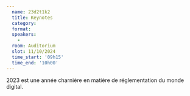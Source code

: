 ```yaml
---
  name: 23d2t1k2
  title: Keynotes
  category: 
  format: 
  speakers: 
    - 
  room: Auditorium
  slot: 11/10/2024
  time_start: '09h15'
  time_end: '10h00'
---
```

2023 est une année charnière en matière de réglementation du monde digital. 
